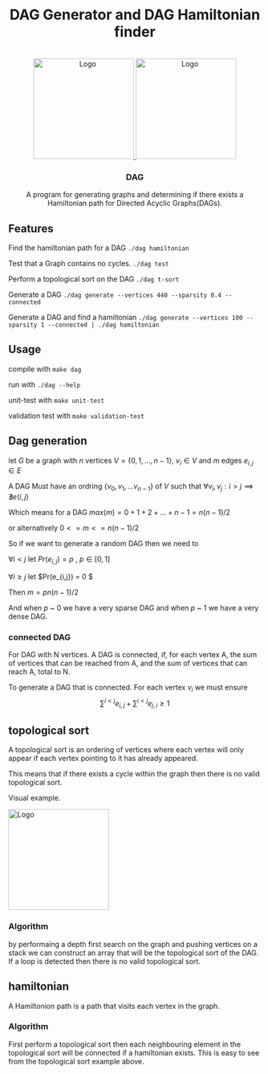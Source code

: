 <h1 align="center">DAG Generator and DAG Hamiltonian finder</h1>
<br />
<div align="center">
  <a href="https://github.com/houstonpearse/dag">
    <img src="https://upload.wikimedia.org/wikipedia/commons/thumb/f/fe/Tred-G.svg/640px-Tred-G.svg.png" alt="Logo" width="200" height="200">
  </a>
  <a href="https://github.com/houstonpearse/dag">
    <img src="https://upload.wikimedia.org/wikipedia/commons/thumb/c/c6/Topological_Ordering.svg/1024px-Topological_Ordering.svg.png" alt="Logo" width="200" height="200">
  </a>

<h3 align="center">DAG</h3>
<p>
A program for generating graphs and determining if there exists a Hamiltonian path for Directed Acyclic Graphs(DAGs).
</p>
</div>

## Features

Find the hamiltonian path for a DAG
`./dag hamiltonian`

Test that a Graph contains no cycles.
`./dag test`

Perform a topological sort on the DAG
`./dag t-sort`

Generate a DAG
`./dag generate --vertices 440 --sparsity 0.4 --connected`

Generate a DAG and find a hamiltonian
`./dag generate --vertices 100 --sparsity 1 --connected | ./dag hamiltonian`

## Usage

compile with `make dag`

run with `./dag --help`

unit-test with `make unit-test`

validation test with `make validation-test`


## Dag generation

let $G$ be a graph with $n$ vertices $V = \{0,1,...,n-1\}$, $v_i \in V$ and $m$ edges $e_{i,j} \in E$

A DAG Must have an ordring $\{v_0, v_1, ... v_{n-1}\}$ of $V$ such that $\forall v_i, v_j: i > j \implies \nexists e(i,j)$

Which means for a DAG $max(m) = 0 + 1 + 2 + ...+ n -1 = n(n-1)/2$

or alternatively $0 <= m <= n(n-1)/2$

So if we want to generate a random DAG then we need to

$\forall i < j$ let $Pr(e_{i,j}) = p$ , $p\in[0,1]$

$\forall i \ge j$ let $Pr(e_{i,j}) = 0 $

Then $m = pn(n-1)/2$

And when $p$ ~ $0$ we have a very sparse DAG and when $p$ ~ $1$ we have a very dense DAG.

### connected DAG

For DAG with N vertices. A DAG is connected, if, for each vertex A, the sum of vertices that can be reached from A, and the sum of vertices that can reach A, total to N.

To generate a DAG that is connected. For each vertex $v_i$ we must ensure $$\sum^{i \lt j}e_{i,j} + \sum^{i \lt j}e_{j,i} \ge 1$$

## topological sort

A topological sort is an ordering of vertices where each vertex will only appear if each vertex pointing to it has already appeared.

This means that if there exists a cycle within the graph then there is no valid topological sort.

Visual example.

<a href="https://github.com/houstonpearse/dag">
    <img src="https://upload.wikimedia.org/wikipedia/commons/thumb/c/c6/Topological_Ordering.svg/1024px-Topological_Ordering.svg.png" alt="Logo" width="200" height="200">
  </a>

### Algorithm

by performaing a depth first search on the graph and pushing vertices on a stack we can construct an array that will be the topological sort of the DAG. If a loop is detected then there is no valid topological sort.

## hamiltonian

A Hamiltonion path is a path that visits each vertex in the graph.

### Algorithm

First perform a topological sort then each neighbouring element in the topological sort will be connected if a hamiltonian exists. This is easy to see from the topological sort example above.
